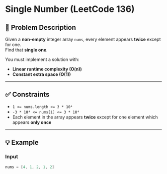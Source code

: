# Single Number (LeetCode 136)

## 📝 Problem Description

Given a **non-empty** integer array `nums`, every element appears **twice** except for one.  
Find that **single one**.

You must implement a solution with:
- **Linear runtime complexity (O(n))**
- **Constant extra space (O(1))**

---

## ✅ Constraints

- `1 <= nums.length <= 3 * 10⁴`
- `-3 * 10⁴ <= nums[i] <= 3 * 10⁴`
- Each element in the array appears **twice** except for one element which appears **only once**

---

## 💡 Example

### Input
```java
nums = [4, 1, 2, 1, 2]

